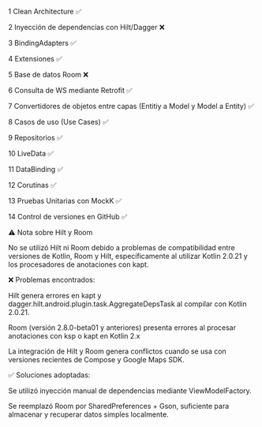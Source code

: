 1	Clean Architecture   ✅

2	Inyección de dependencias con Hilt/Dagger	❌

3	BindingAdapters	✅

4	Extensiones	✅

5	Base de datos Room ❌

6	Consulta de WS mediante Retrofit ✅

7	Convertidores de objetos entre capas (Entitiy a Model y Model a Entity) ✅

8	Casos de uso (Use Cases) ✅

9	Repositorios ✅

10	LiveData ✅

11	DataBinding	✅

12	Corutinas	✅

13	Pruebas Unitarias con MockK	✅

14	Control de versiones en GitHub ✅


⚠️ Nota sobre Hilt y Room

No se utilizó Hilt ni Room debido a problemas de compatibilidad entre versiones de Kotlin, Room y Hilt, específicamente al utilizar Kotlin 2.0.21 y los procesadores de anotaciones con kapt. 

❌ Problemas encontrados:

  Hilt genera errores en kapt y dagger.hilt.android.plugin.task.AggregateDepsTask al compilar con Kotlin 2.0.21.
  
  Room (versión 2.8.0-beta01 y anteriores) presenta errores al procesar anotaciones con ksp o kapt en Kotlin 2.x
  
  La integración de Hilt y Room genera conflictos cuando se usa con versiones recientes de Compose y Google Maps SDK.

✅ Soluciones adoptadas:

  Se utilizó inyección manual de dependencias mediante ViewModelFactory.
  
  Se reemplazó Room por SharedPreferences + Gson, suficiente para almacenar y recuperar datos simples localmente.
